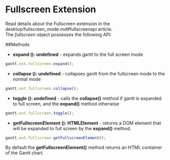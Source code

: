 Fullscreen Extension
========================

Read details about the Fullscreen extension in the desktop/fullscreen_mode.md#fullscreenapi article. <br> The *fullscreen* object possesses the following API:

##Methods

- <span class=submethod>**expand (): undefined**</span> - expands gantt to the full screen mode

~~~js
gantt.ext.fullscreen.expand();
~~~

- <span class=submethod>**collapse (): undefined**</span> - collapses gantt from the fullscreen mode to the normal mode

~~~js
gantt.ext.fullscreen.collapse();
~~~

- <span class=submethod>**toggle (): undefined**</span> -  calls the **collapse()** method if gantt is expanded to full screen, and the **expand()** method otherwise

~~~js
gantt.ext.fullscreen.toggle();
~~~

- <span class=submethod>**getFullscreenElement (): HTMLElement**</span> - returns a DOM element that will be expanded to full screen by the **expand()** method. 

~~~js
gantt.ext.fullscreen.getFullscreenElement();
~~~

By default the **getFullscreenElement()** method returns an HTML container of the Gantt chart.